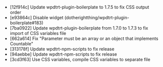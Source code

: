* [12f914c] Update wpdtrt-plugin-boilerplate to 1.7.5 to fix CSS output order
* [e93864c] Disable widget (dotherightthing/wpdtrt-plugin-boilerplate#183)
* [7ba0922] Update wpdtrt-plugin-boilerplate from 1.7.0 to 1.7.3 to fix import of CSS variables file
* [662a614] Fix "Parameter must be an array or an object that implements Countable"
* [313178f] Update wpdtrt-npm-scripts to fix release
* [94aebbe] Update wpdtrt-npm-scripts to fix release
* [3cd3f63] Use CSS variables, compile CSS variables to separate file
